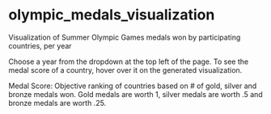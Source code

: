 # olympic_medals_visualization
Visualization of Summer Olympic Games medals won by participating countries, per year

Choose a year from the dropdown at the top left of the page. 
To see the medal score of a country, hover over it on the generated visualization.

Medal Score: Objective ranking of countries based on # of gold, silver and bronze medals won. Gold medals are worth 1, silver 
medals are worth .5 and bronze medals are worth .25.
